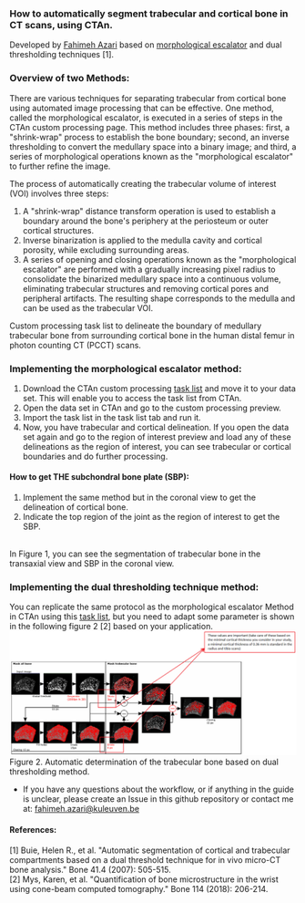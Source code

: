 
### How to automatically segment trabecular and cortical bone in CT scans, using CTAn.
Developed by [Fahimeh Azari](https://github.com/fahimehazari) based on [morphological escalator](./Bruker-method-note.pdf) and dual thresholding techniques [1]. 


### Overview of two Methods:
There are various techniques for separating trabecular from cortical bone using automated image processing that can be effective. One method, called the morphological escalator, is executed in a series of steps in the CTAn custom processing page. This method includes three phases: first, a "shrink-wrap" process to establish the bone boundary; second, an inverse thresholding to convert the medullary space into a binary image; and third, a series of morphological operations known as the "morphological escalator" to further refine the image.

The process of automatically creating the trabecular volume of interest (VOI) involves three steps:
1. A "shrink-wrap" distance transform operation is used to establish a boundary around the bone's periphery at the periosteum or outer cortical structures.
2. Inverse binarization is applied to the medulla cavity and cortical porosity, while excluding surrounding areas. 
3. A series of opening and closing operations known as the "morphological escalator" are performed with a gradually increasing pixel radius to consolidate the binarized medullary space into a continuous volume, eliminating trabecular structures and removing cortical pores and peripheral artifacts. The resulting shape corresponds to the medulla and can be used as the trabecular VOI.

Custom processing task list to delineate the boundary of medullary trabecular bone from surrounding cortical bone in the human distal femur in photon counting CT (PCCT) scans. 

### Implementing the morphological escalator method:
1. Download the CTAn custom processing [task list](./morphological-escalator-task-list.ctt) and move it to your data set. This will enable you to access the task list from CTAn.
2. Open the data set in CTAn and go to the custom processing preview.
3. Import the task list in the task list tab and run it.
4. Now, you have trabecular and cortical delineation. If you open the data set again and go to the region of interest preview and load any of these delineations as the region of interest, you can see trabecular or cortical boundaries and do further processing.


#### How to get THE subchondral bone plate (SBP):
1. Implement the same method but in the coronal view to get the delineation of cortical bone.
2. Indicate the top region of the joint as the region of interest to get the SBP.
<br>
In Figure 1, you can see the segmentation of trabecular bone in the transaxial view and SBP in the coronal view. 

<!--![error](./trabecular-and-SBP-delineation.png "morphological-escalator-method")
Figure 1. Automatic determination of the trabecular bone and SBP based on morphological escalator method.-->

### Implementing the dual thresholding technique method:
You can replicate the same protocol as the morphological escalator Method in CTAn using this [task list](./dual%20thresholding-task-list.ctt), but you need to adapt some parameter is shown in the following figure 2 [2] based on your application. 
![error](./dual-thresholding.PNG "dual-thresholding-method")
Figure 2. Automatic determination of the trabecular bone based on dual thresholding method.


- If you have any questions about the workflow, or if anything in the guide is unclear, please create an Issue in this github repository or contact me at: <a href="fahimeh.azari@kuleuven.be">fahimeh.azari@kuleuven.be</a> 

#### References:
[1] Buie, Helen R., et al. "Automatic segmentation of cortical and trabecular compartments based on a dual threshold technique for in vivo micro-CT bone analysis." Bone 41.4 (2007): 505-515.
<br>
[2] Mys, Karen, et al. "Quantification of bone microstructure in the wrist using cone-beam computed tomography." Bone 114 (2018): 206-214.
